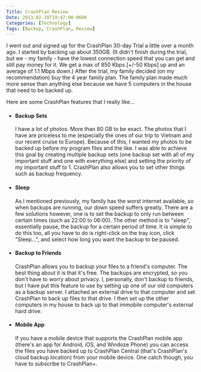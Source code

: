 ```yaml
---
Title: CrashPlan Review
Date: 2013-02-28T19:47:00-0600
Categories: [Technology]
Tags: [Backup, CrashPlan, Review]
---
```


I went out and signed up for the CrashPlan 30-day Trial a little over a month
ago. I started by backing up about 350GB. (It didn't finish during the trial,
but we - my family - have the lowest connection speed that you can get and still
pay money for it. We get a max of 850 Kbps \[+/-50 Kbps\] up and an average of
1.1 Mbps down.) After the trial, my family decided (on my recommendation) buy
the 4 year family plan. The family plan made much more sense than anything else
because we have 5 computers in the house that need to be backed up.

Here are some CrashPlan features that I really like...

-   #### Backup Sets

    I have a lot of photos. More than 80 GB to be exact. The photos that I have
    are priceless to me (especially the ones of our trip to Vietnam and our
    recent cruise to Europe). Because of this, I wanted my photos to be backed
    up before my program files and the like. I was able to achieve this goal by
    creating multiple backup sets (one backup set with all of my important stuff
    and one with everything else) and setting the priority of my important stuff
    to 1. CrashPlan also allows you to set other things such as backup
    frequency.

-   #### Sleep

    As I mentioned previously, my family has the worst internet available, so
    when backups are running, our down speed suffers greatly. There are a few
    solutions however, one is to set the backup to only run between certain
    times (such as 22:00 to 06:00). The other method is to "sleep", essentially
    pause, the backup for a certain period of time. It is simple to do this too,
    all you have to do is right-click on the tray icon, click "Sleep...", and
    select how long you want the backup to be paused.

-   #### Backup to Friends

    CrashPlan allows you to backup your files to a friend's computer.  The best
    thing about it is that it's free. The backups are encrypted, so you don't
    have to worry about privacy. I, personally, don't backup to friends, but I
    have put this feature to use by setting up one of our old computers as a
    backup server. I attached an external drive to that computer and set
    CrashPlan to back up files to that drive. I then set up the other computers
    in my house to back up to that immobile computer's external hard drive.

-   #### Mobile App

    If you have a mobile device that supports the CrashPlan mobile app (there's
    an app for Android, iOS, and Windoze Phone) you can access the files you
    have backed up to CrashPlan Central (that's CrashPlan's cloud backup
    location) from your mobile device. One catch though, you have to subscribe
    to CrashPlan+.
